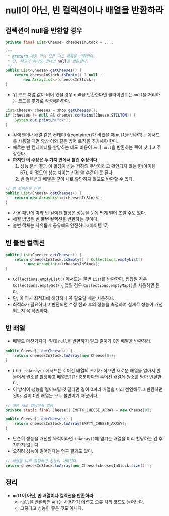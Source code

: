 # null이 아닌, 빈 컬렉션이나 배열을 반환하라

## 컬렉션이 null을 반환할 경우

```java
private final List<Cheese> cheesesInStock = ...;

/**
 * @return 매장 안의 모든 치즈 목록을 반환한다.
 * 단, 재고가 하나도 없다면 null을 반환한다.
 */
public List<Cheese> getCheeses() {
    return cheeseInStock.isEmpty() ? null :
        new ArrayList<>(cheesesInStock);
}
```

* 위 코드 처럼 값이 비어 있을 경우 null을 반환한다면 클라이언트는 `null`을 처리하는 코드를 추가로 작성해야한다.

```java
List<Cheese> cheeses = shop.getCheeses();
if (cheeses != null && cheeses.contains(Cheese.STILTON)) {
    System.out,printLn("ok");
}
```

* 컬렉션이나 배열 같은 컨테이너(container)가 비었을 때 `null`을 반환하는 메서드를 사용할 때면 항상 이와 같은 방어 로직을 추가해야 한다.
* 때로는 빈 컨테이너를 할당하는 데도 비용이 드니 `null`을 반환하는 쪽이 낫다고 주장한다.
* **하지만 이 주장은 두 가지 면에서 틀린 주장이다.**
  1. 성능 분석 결과 이 할당이 성능 저하의 주범이라고 확인되지 않는 한(아이템 67), 이 정도의 성능 차이는 신경 쓸 수준이 못 된다.
  2. 빈 컬렉션과 배열은 굳이 새로 할당하지 않고도 반환할 수 있다.

```java
// 빈 컬렉션을 반환
public List<Cheese> getCheeses() {
    return new ArrayList<>(cheesesInStock);
}
```

* 사용 패턴에 따라 빈 컬렉션 할당은 성능을 눈에 띄게 떨어 뜨릴 수도 있다.
* 해결 방법은 빈 **불변** 컬렉션을 반환하는 것이다.
* 불변 객체는 자유롭게 공유해도 안전하다.(아이템 17)

## 빈 불변 컬렉션

```java
public List<Cheese> getCheeses() {
    return cheesesInStock.isEmpty() ? Collections.emptyList()
        : new ArrayList<>(cheesesInStock);
}
```

* `Collections.emptyList()` 메서드는 불변 `List`를 반환한다. 집합일 경우 `Collections.emptySet()`, 맵일 경우
  `Collections.emptyMap()`을 사용하면 된다.
* 단, 이 역시 최적화에 해당하니 꼭 필요할 때만 사용하자.
* 최적화가 필요하다고 판단되면 수정 전과 후의 성능을 측정하여 실제로 성능이 개선되는지 꼭 확인하자.

## 빈 배열

* 배열도 마찬가지다. 절대 `null`을 반환하지 말고 길이가 0인 배열을 반환하라.

```java
public Cheese[] getCheeses() {
    return cheesesInStock.toArray(new Cheese[0]);
}
```

* `List.toArray()` 메서드는 주어진 배열의 크기가 적으면 새로운 배열을 알아서 만들어서 원소를 할당하고 
 배열크기가 충분하다면 주어진 배열에 원소를 담아 반환한다.
* 이 방식이 성능을 떨어뜨릴 것 같다면 길이 0짜리 배열을 미리 선언해두고 반환하면된다. 길이 0인 배열은 모두 불변이기 때문이다.

```java
// 매번 새로 할당하지 않음
private static final Cheese[] EMPTY_CHEESE_ARRAY = new Cheese[0];

public Cheese[] getCheeses() {
    return cheesesInStock.toArray(EMPTY_CHEESE_ARRAY);
}
```

* 단순히 성능을 개선할 목적이라면 `toArray()`에 넘기는 배열을 미리 할당하는 건 추천하지 않는다.
* 오히려 성능이 떨어진다는 연구 결과도 있다.

```java
// 배열을 미리 할당하면 성능이 나빠진다.
return cheesesInStock.toArray(new Cheese[cheesesInStock.size()]);
```

## 정리

* **`null`이 아닌, 빈 배열이나 컬렉션을 반환하라.**
  * `null`을 반환하면 `API`는 사용하기 어렵고 오류 처리 코드도 늘어난다.
  * 그렇다고 성능이 좋은 것도 아니다.
